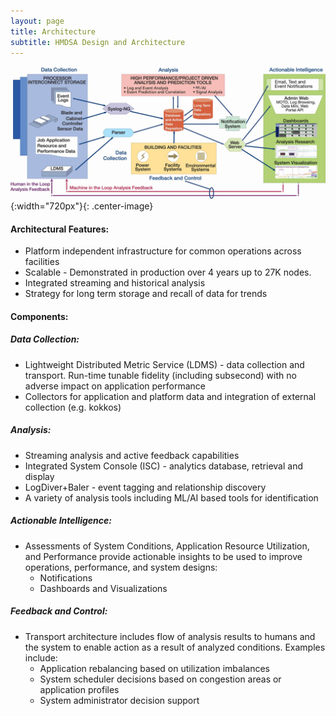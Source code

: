 ```yaml
---
layout: page
title: Architecture
subtitle: HMDSA Design and Architecture
---
```

![Image of HMDSA arch](resources/figs/hmdsa-arch.jpg){:width="720px"}{: .center-image}
#### Architectural Features: ####
* Platform independent infrastructure for common operations across facilities
* Scalable - Demonstrated in production over 4 years up to 27K nodes.
* Integrated streaming and historical analysis
* Strategy for long term storage and recall of data for trends

#### Components: ####
##### Data Collection: #####
* Lightweight Distributed Metric Service (LDMS) - data collection and transport. Run-time tunable fidelity (including subsecond) with no adverse  impact on application performance
* Collectors for application and platform data and integration of external collection (e.g. kokkos)

##### Analysis: #####
* Streaming analysis and active feedback capabilities
* Integrated System Console (ISC) - analytics database, retrieval and display
* LogDiver+Baler - event tagging and relationship discovery
* A variety of analysis tools including ML/AI based tools for identification

##### Actionable Intelligence: #####
* Assessments of System Conditions, Application Resource Utilization, and Performance provide actionable insights to be used to improve operations, performance, and system designs:
  * Notifications
  * Dashboards and Visualizations

##### Feedback and Control: #####
* Transport architecture includes flow of analysis results to humans and the system to enable action as a result of analyzed conditions. Examples include:
  * Application rebalancing based on utilization imbalances
  * System scheduler decisions based on congestion areas or application profiles
  * System administrator decision support



